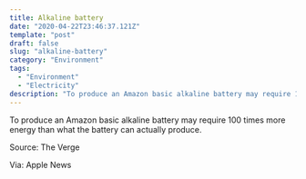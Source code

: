 ```yaml
---
title: Alkaline battery
date: "2020-04-22T23:46:37.121Z"
template: "post"
draft: false
slug: "alkaline-battery"
category: "Environment"
tags:
  - "Environment"
  - "Electricity"
description: "To produce an Amazon basic alkaline battery may require 100 times more energy than what the battery can actually produce"
---
```


To produce an Amazon basic alkaline battery may require 100 times more energy than what the battery can actually produce.

Source: The Verge

Via: Apple News
